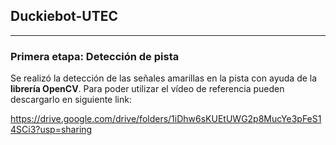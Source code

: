## Duckiebot-UTEC

-----------------------------------------------------------------
### Primera etapa: Detección de pista

Se realizó la detección de las señales amarillas en la pista con ayuda de la **librería OpenCV**. Para poder utilizar el vídeo de referencia pueden descargarlo en siguiente link:

https://drive.google.com/drive/folders/1iDhw6sKUEtUWG2p8MucYe3pFeS14SCi3?usp=sharing
